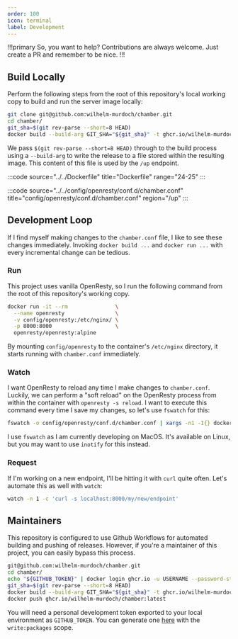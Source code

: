 ```yaml
---
order: 100
icon: terminal  
label: Development
---
```


!!!primary So, you want to help?
Contributions are always welcome. Just create a PR and remember to be nice.
!!!

## Build Locally

Perform the following steps from the root of this repository's local working copy to build and run the server image locally:

```bash # 
git clone git@github.com:wilhelm-murdoch/chamber.git
cd chamber/
git_sha=$(git rev-parse --short=8 HEAD)
docker build --build-arg GIT_SHA="${git_sha}" -t ghcr.io/wilhelm-murdoch/chamber:latest . 
```

We pass `$(git rev-parse --short=8 HEAD)` through to the build process using a `--build-arg` to write the release to a file stored within the resulting image. This content of this file is used by the `/up` endpoint.

:::code source="../../Dockerfile" title="Dockerfile" range="24-25" :::

:::code source="../../config/openresty/conf.d/chamber.conf" title="config/openresty/conf.d/chamber.conf" region="/up" :::

## Development Loop

If I find myself making changes to the `chamber.conf` file, I like to see these changes immediately. Invoking `docker build ...` and `docker run ...` with every incremental change can be tedious.

### Run

This project uses vanilla OpenResty, so I run the following command from the root of this repository's working copy.

```bash # Running the OpenResty container.
docker run -it --rm               \
  --name openresty                \
  -v config/openresty:/etc/nginx/ \
  -p 8000:8000                    \
  openresty/openresty:alpine
```

By mounting `config/openresty` to the container's `/etc/nginx` directory, it starts running with `chamber.conf` immediately.

### Watch

I want OpenResty to reload any time I make changes to `chamber.conf`. Luckily, we can perform a "soft reload" on the OpenResty process from within the container with `openresty -s reload`. I want to execute this command every time I save my changes, so let's use `fswatch` for this:

```bash #
fswatch -o config/openresty/conf.d/chamber.conf | xargs -n1 -I{} docker exec openresty openresty -s reload
```

I use `fswatch` as I am currently developing on MacOS. It's available on Linux, but you may want to use `inotify` for this instead.

### Request

If I'm working on a new endpoint, I'll be hitting it with `curl` quite often. Let's automate this as well with `watch`:

```bash #
watch -n 1 -c 'curl -s localhost:8000/my/new/endpoint'
```

## Maintainers

This repository is configured to use Github Workflows for automated building and pushing of releases. However, if you're a maintainer of this project, you can easily bypass this process.

```bash # 
git@github.com:wilhelm-murdoch/chamber.git
cd chamber/
echo "${GITHUB_TOKEN}" | docker login ghcr.io -u USERNAME --password-stdin
git_sha=$(git rev-parse --short=8 HEAD)
docker build --build-arg GIT_SHA="${git_sha}" -t ghcr.io/wilhelm-murdoch/chamber:latest . 
docker push ghcr.io/wilhelm-murdoch/chamber:latest
```

You will need a personal development token exported to your local environment as `GITHUB_TOKEN`. You can generate one [here](https://github.com/settings/tokens) with the `write:packages` scope.